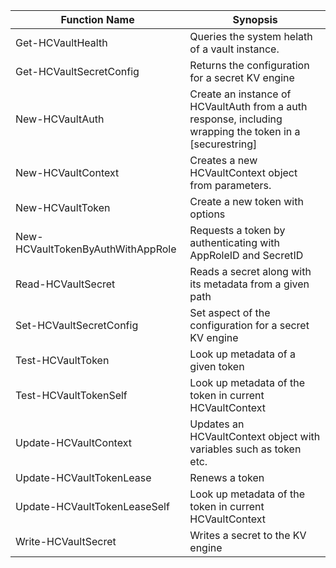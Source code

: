 | Function Name | Synopsis |
| -- | -- |
| Get-HCVaultHealth | Queries the system helath of a vault instance. |
| Get-HCVaultSecretConfig | Returns the configuration for a secret KV engine |
| New-HCVaultAuth | Create an instance of HCVaultAuth from a auth response, including wrapping the token in a [securestring] |
| New-HCVaultContext | Creates a new HCVaultContext object from parameters. |
| New-HCVaultToken | Create a new token with options |
| New-HCVaultTokenByAuthWithAppRole | Requests a token by authenticating with AppRoleID and SecretID |
| Read-HCVaultSecret | Reads a secret along with its metadata from a given path |
| Set-HCVaultSecretConfig | Set aspect of the configuration for a secret KV engine |
| Test-HCVaultToken | Look up metadata of a given token |
| Test-HCVaultTokenSelf | Look up metadata of the token in current HCVaultContext |
| Update-HCVaultContext | Updates an HCVaultContext object with variables such as token etc. |
| Update-HCVaultTokenLease | Renews a token |
| Update-HCVaultTokenLeaseSelf | Look up metadata of the token in current HCVaultContext |
| Write-HCVaultSecret | Writes a secret to the KV engine |